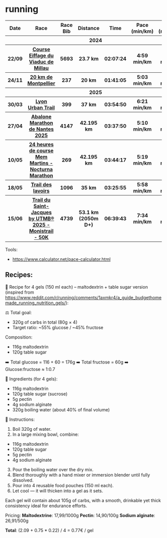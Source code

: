# running

<table>
  <thead>
    <tr>
      <th>Date</th>
      <th>Race</th>
      <th>Race Bib</th>
      <th>Distance</th>
      <th>Time</th>
      <th>Pace (min/km)</th>
      <th>Pace (min/mile)</th>
      <th>Résults</th>
      <th>Diplomas</th>
    </tr>
  </thead>
  <tbody>
    <tr>
      <th colspan="7">2024</th>
    </tr>
    <tr>
      <th>22/09</th>
      <th>
        <a href="https://www.course-eiffage-viaducdemillau.fr/accueil/">Course Eiffage du Viaduc de Millau</a>
      </th>
      <th>5693</th>
      <th>23.7 km</th>
      <th>02:07:24</th>
      <th>4:59 min/km</th>
      <th>8:01 min/mile</th>
      <th>
        <a href="https://live.breizhchrono.com/external/live5/infos-resultat.jsp?detecteur=&reference=1488071608761-553&dossard=5693&heat-id=1705416894295&ref-kk=1488071608761-553-14296-1705416894295">results</a>
      </th>
      <th>
        <a href="./diplomas/eiffage_course_viaduc_millau_2024.png">diploma</a>
      </th>
    </tr>
    <tr>
      <th>24/11</th>
      <th>
        <a href="https://www.20kmdemontpellier.com/">20 km de Montpellier</a>
      </th>
      <th>237</th>
      <th>20 km</th>
      <th>01:41:05</th>
      <th>5:03 min/km</th>
      <th>8:08 min/mile</th>
      <th>
        <a href="https://ats-sport.com/resultats_epreuve.php?epreuve=8569&parcours=22168">results</a>
      </th>
      <th>
        <a href="./diplomas/20km_montpellier_2024.pdf">diploma</a>
      </th>
    </tr>
    <tr>
      <th colspan="7">2025</th>
    </tr>
    <tr>
      <th>30/03</th>
      <th>
        <a href="https://www.lyonurbantrail.com/">Lyon Urban Trail</a>
      </th>
      <th>399</th>
      <th>37 km</th>
      <th>03:54:50</th>
      <th>6:21 min/km</th>
      <th>10:13 min/mile</th>
      <th>
        <a href="https://my.raceresult.com/332272/">results</a>
      </th>
      <th>
        <a href="./diplomas/lyon_urban_trail_2025.pdf">diploma</a>
      </th>
    </tr>
    <tr>
      <th>27/04</th>
      <th>
        <a href="https://www.marathondenantes.com/">Abalone Marathon de Nantes 2025</a>
      </th>
      <th>4147</th>
      <th>42.195 km</th>
      <th>03:37:50</th>
      <th>5:10 min/km</th>
      <th>8:19 min/mile</th>
      <th>
        <a href="https://www.sportinnovation.fr/Evenements/Resultats/6955">results</a>
      </th>
      <th>
        <a href="./diplomas/abalon_marathon_nantes_2025.pdf">diploma</a>
      </th>
    </tr>
    <tr>
      <th>10/05</th>
      <th>
        <a href="https://24hlx.com/">24 heures de course Mem Martins - Nocturna Marathon</a>
      </th>
      <th>269</th>
      <th>42.195 km</th>
      <th>03:44:17</th>
      <th>5:19 min/km</th>
      <th>8:33 min/mile</th>
      <th>
        <a href="https://results.sporthive.com/events/7327069101514736640">results</a>
      </th>
      <th>
        <a href="./diplomas/24h_sintra_2025.png">diploma</a>
      </th>
    </tr>
    <tr>
      <th>18/05</th>
      <th>
        <a href="https://tdl.associationr4c.com/">Trail des lavoirs</a>
      </th>
      <th>1096</th>
      <th>35 km</th>
      <th>03:25:55</th>
      <th>5:58 min/km</th>
      <th>9:36 min/mile</th>
      <th>
        <a href="https://trail-des-lavoirs-2025.onsinscrit.com/resultats.php?distance=2&type=scratch_m">results</a>
      </th>
      <th>
        <a href="./diplomas/trail_des_lavoirs_2025.pdf">diploma</a>
      </th>
    </tr>
    <tr>
      <th>15/06</th>
      <th>
        <a href="https://saint-jacques.utmb.world/">Trail du Saint-Jacques by UTMB® 2025 - Monistrail - 50K</a>
      </th>
      <th>4739</th>
      <th>53.1 km (2050m D+)</th>
      <th>06:39:43</th>
      <th>7:34 min/km</th>
      <th>12:11 min/mile</th>
      <th>
        <a href="https://utmb.world/utmb-index/races/4004.traildusaint-jacquesbyutmb-monistrail-50k.2025">results</a>
      </th>
      <th>
      </th>
    </tr>
  </tbody>
</table>

Tools:
- https://www.calculator.net/pace-calculator.html

## Recipes:

🧪 Recipe for 4 gels (150 ml each) – maltodextrin + table sugar version (inspired from https://www.reddit.com/r/running/comments/1axmkr4/a_guide_budgethomemade_running_nutrition_gels/):

⚖️ Total goal:
- 320g of carbs in total (80g × 4)
- Target ratio: ~55% glucose / ~45% fructose

Composition:
- 116g maltodextrin
- 120g table sugar

➡️ Total glucose = 116 + 60 = 176g
➡️ Total fructose = 60g
➡️ Glucose:fructose ≈ 1:0.7

🧾 Ingredients (for 4 gels):
- 116g maltodextrin
- 120g table sugar (sucrose)
- 5g pectin
- 4g sodium alginate
- 320g boiling water (about 40% of final volume)

🥣 Instructions:
1. Boil 320g of water.
2. In a large mixing bowl, combine:
  - 116g maltodextrin
  - 120g table sugar
  - 5g pectin
  - 4g sodium alginate
3. Pour the boiling water over the dry mix.
4. Blend thoroughly with a hand mixer or immersion blender until fully dissolved.
5. Pour into 4 reusable food pouches (150 ml each).
6. Let cool — it will thicken into a gel as it sets.

Each gel will contain about 105g of carbs, with a smooth, drinkable yet thick consistency ideal for endurance efforts.

Pricing: 
**Maltodextrine**: 17,99/1000g
**Pectin**: 14,90/100g
**Sodium alginate**: 26,91/500g

**Total**: (2.09 + 0.75 * 0.22) / 4 = 0.77€ / gel
